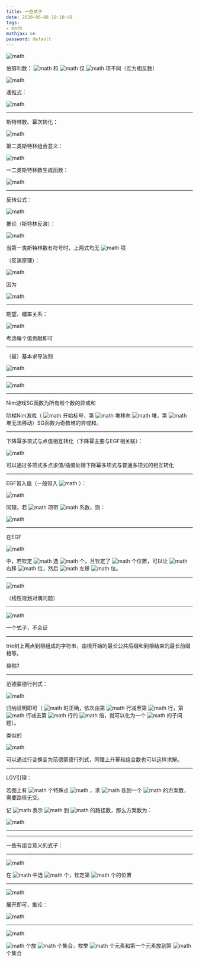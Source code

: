 ```yaml
---
title: 一些式子
date: 2020-06-08 19:10:48
tags:
- math
mathjax: on
password: default
---
```


 ![math](https://www.zhihu.com/equation?tex=%7E) 

<!--more-->

伯努利数： ![math](https://www.zhihu.com/equation?tex=B%5E-) 和 ![math](https://www.zhihu.com/equation?tex=B%5E%2B) 仅 ![math](https://www.zhihu.com/equation?tex=x) 项不同（互为相反数）



![math](https://www.zhihu.com/equation?tex=B%5E-%28x%29%3D%5Cfrac%7Bx%7D%7Be%5Ex-1%7D%5C%5C%5C%5C%0A%5Csum_%7Bi%3D1%7D%5En%20i%5Em%3D%5Cdfrac%7B1%7D%7Bm%2B1%7D%5Csum_%7Bi%3D0%7D%5Em%7Bm%2B1%5Cchoose%20i%7DB%5E%2B_kn%5E%7Bm%2B1-i%7D)



递推式：



![math](https://www.zhihu.com/equation?tex=%7Bn%5Cchoose%20i%7D%3D%7Bn-1%5Cchoose%20i%7D%2B%7Bn-1%5Cchoose%20i-1%7D%5C%5C%5C%5C%0A%5Cbegin%7Bbmatrix%7Dn%5C%5Ci%5Cend%7Bbmatrix%7D%3D%28n-1%29%5Cbegin%7Bbmatrix%7Dn-1%5C%5Ci%5Cend%7Bbmatrix%7D%2B%5Cbegin%7Bbmatrix%7Dn-1%5C%5Ci%5Cend%7Bbmatrix%7D%5C%5C%0A%5Cbegin%7BBmatrix%7Dn%5C%5Ci%5Cend%7BBmatrix%7D%3Di%5Cbegin%7BBmatrix%7Dn-1%5C%5Ci%5Cend%7BBmatrix%7D%2B%5Cbegin%7BBmatrix%7Dn-1%5C%5Ci%5Cend%7BBmatrix%7D%5C%5C)



---

斯特林数、幂次转化：



![math](https://www.zhihu.com/equation?tex=n%5E%7B%5Coverline%20m%7D%3D%5Csum_%7Bi%3D0%7D%5Emn%5Ei%5Cbegin%7Bbmatrix%7Dm%5C%5Ci%5Cend%7Bbmatrix%7D%5C%5C%5C%5C%0An%5E%7B%5Cunderline%20m%7D%3D%5Csum_%7Bi%3D0%7D%5Em%28-1%29%5E%7Bm-i%7Dn%5Ei%5Cbegin%7Bbmatrix%7Dm%5C%5Ci%5Cend%7Bbmatrix%7D%5C%5C%5C%5C%0An%5Em%3D%5Csum_%7Bi%3D0%7D%5Emn%5E%7B%5Cunderline%20m%7D%20%5Cbegin%7BBmatrix%7Dm%5C%5Ci%5Cend%7BBmatrix%7D%3D%5Csum_%7Bi%3D0%7D%5Em%28-1%29%5E%7Bm-i%7Dn%5E%7B%5Coverline%20m%7D%20%5Cbegin%7BBmatrix%7Dm%5C%5Ci%5Cend%7BBmatrix%7D%5C%5C%5C%5C)



第二类斯特林组合意义：



![math](https://www.zhihu.com/equation?tex=m%5En%3D%5Csum_%7Bi%3D0%7D%5Em%7Bm%5Cchoose%20i%7D%5Cbegin%7BBmatrix%7Dn%5C%5Ci%5Cend%7BBmatrix%7Di%21%5CRightarrow%5C%5C%5C%5C%0A%5Cbegin%7BBmatrix%7Dn%5C%5Cm%5Cend%7BBmatrix%7D%3D%5Cdfrac%7B1%7D%7Bm%21%7D%5Csum_%7Bi%3D0%7D%5Em%28-1%29%5E%7Bm-i%7D%7Bm%5Cchoose%20i%7Di%5En%5C%5C%5C%5C)



一二类斯特林数生成函数：



![math](https://www.zhihu.com/equation?tex=%5Csum_%7Bi%7Dx%5Ei%5Cbegin%7Bbmatrix%7Di%5C%5Cm%5Cend%7Bbmatrix%7D%3D%5Csum_%7Bi%7Dx%5Ei%5Cdfrac%7Bi%21%7D%7Bm%21%7D%5Bz%5Ei%5D%28%5Csum_%7Bi%3E0%7D%20%5Cdfrac%7B%28i-1%29%21%7D%7Bi%21%7Dz%5Ei%29%5Em%5C%5C%5C%5C%0A%5Csum_%7Bi%7Dx%5Ei%5Cbegin%7BBmatrix%7Di%5C%5Cm%5Cend%7BBmatrix%7D%3D%5Csum_%7Bi%7Dx%5Ei%5Cdfrac%7Bi%21%7D%7Bm%21%7D%5Bz%5Ei%5D%28%5Csum_%7Bi%3E0%7D%20%5Cdfrac%7B1%7D%7Bi%21%7Dz%5Ei%29%5Em)



---

反转公式：



![math](https://www.zhihu.com/equation?tex=%5Csum_%7Bi%7D%28-1%29%5E%7Bn-i%7D%5Cbegin%7Bbmatrix%7Dn%5C%5Ci%5Cend%7Bbmatrix%7D%5Cbegin%7BBmatrix%7Di%5C%5Cm%5Cend%7BBmatrix%7D%3D%5Csum_%7Bi%7D%28-1%29%5E%7Bi-j%7D%5Cbegin%7BBmatrix%7Dn%5C%5Ci%5Cend%7BBmatrix%7D%5Cbegin%7Bbmatrix%7Di%5C%5Cm%5Cend%7Bbmatrix%7D%3D%5Bn%3Dm%5D)



推论（斯特林反演）：



![math](https://www.zhihu.com/equation?tex=f%28n%29%3D%5Csum_%7Bi%7D%20%5Cbegin%7BBmatrix%7Dn%5C%5Ci%5Cend%7BBmatrix%7D%20g%28i%29%5CLeftrightarrow%20g%28n%29%3D%5Csum_%7Bi%7D%5Cbegin%7Bbmatrix%7Dn%5C%5Ci%5Cend%7Bbmatrix%7D%28-1%29%5E%7Bn-i%7Df%28i%29)



当第一类斯特林数有符号时，上两式均无 ![math](https://www.zhihu.com/equation?tex=%28-1%29) 项

（反演原理）：



![math](https://www.zhihu.com/equation?tex=%5Cleft%5B%5Csum_%7Bi%7Du_%7Bn%2Ci%7Dv_%7Bi%2Cm%7D%3D%5Bn%3Dm%5D%5Cright%5D%5CRightarrow%20%5Cleft%5Bf%28n%29%3D%5Csum_%7Bi%7D%20u_%7Bn%2Ci%7Dg%28i%29%5CLeftrightarrow%20g%28n%29%3D%5Csum_%7Bi%7D%20v_%7Bn%2Ci%7D%20f%28n%29%5Cright%5D)



因为



![math](https://www.zhihu.com/equation?tex=%5Cleft%5BUV%3DI%5CLeftrightarrow%20U%3DV%5E%7B-1%7D%20%5CLeftrightarrow%20VU%3DI%5Cright%5D%5CRightarrow%5Cleft%5B%5Csum_%7Bi%7Du_%7Bn%2Ci%7Dv_%7Bi%2Cm%7D%3D%5Bn%3Dm%5D%5CLeftrightarrow%5Csum_%7Bi%7Dv_%7Bn%2Ci%7Du_%7Bi%2Cm%7D%3D%5Bn%3Dm%5D%5Cright%5D)



---

期望、概率关系：



![math](https://www.zhihu.com/equation?tex=E%28t%29%3D%5Csum_%7Bt_0%5Cge%201%7DP%28t%5Cge%20t_0%29%5C%5C%5C%5C%0AE%28t%29%3D%5Cint_0%5E%5Cinfty%20P%28t%5Cge%20t_0%29%5Cmathrm%20dt_0)



考虑每个值贡献即可

---

（最）基本求导法则



![math](https://www.zhihu.com/equation?tex=%28uv%29%27%3Dv%27u%2Bu%27v%5C%5C%0A%28f%28g%28x%29%29%29%27%3Df%27%28g%28x%29%29g%27%28x%29)



---



![math](https://www.zhihu.com/equation?tex=%5Csigma%28nm%29%3D%5Csum_%7Bi%7Cn%7D%5Csum_%7Bj%7Cm%7D%5B%28i%2Cj%29%3D1%5D%5C%5C%5C%5C%0A%5Cvarphi%28nm%29%3D%5Cdfrac%7B%28n%2Cm%29%7D%7B%5Cvarphi%28%28n%2Cm%29%29%7D%5Cvarphi%28n%29%5Cvarphi%28m%29%5C%5C%5C%5C%0Ad%28nm%29%3D%5Csum_%7Bi%7Cn%7D%5Csum_%7Bj%7Cm%7D%5B%28i%2Cj%29%3D1%5D%5Cdfrac%7Bnj%7Di)



---

Nim游戏SG函数为所有堆个数的异或和

阶梯Nim游戏（ ![math](https://www.zhihu.com/equation?tex=0) 开始标号，第 ![math](https://www.zhihu.com/equation?tex=i) 堆移向 ![math](https://www.zhihu.com/equation?tex=i-1) 堆，第 ![math](https://www.zhihu.com/equation?tex=0) 堆无法移动）SG函数为奇数堆的异或和。

---

下降幂多项式与点值相互转化（下降幂主要与EGF相关联）：



![math](https://www.zhihu.com/equation?tex=%5Cbegin%7Balign%7D%0A%26%5Csum_%7Bi%7Df%28i%29%5Cfrac%7Bx%5Ei%7D%7Bi%21%7D%5C%5C%0A%3D%26%5Csum_%7Bi%2Cj%7Df_ji%5E%7B%5Cunderline%20j%7D%5Cfrac%7Bx%5Ei%7D%7Bi%21%7D%5C%5C%0A%3D%26%5Csum_%7Bi%2Cj%7Df_j%5Cfrac%7Bi%21x%5Ei%7D%7B%28i-j%29%21i%21%7D%5C%5C%0A%3D%26%5Csum_%7Bi%2Cj%7Df_jx%5Ej%5Cfrac%7Bx%5E%7Bi-j%7D%7D%7B%28i-j%29%21%7D%5C%5C%0A%3D%26%5Csum_%7Bi%2Cj%7Df_jx%5Eje%5Ex%0A%5Cend%7Balign%7D)



可以通过多项式多点求值/插值处理下降幂多项式与普通多项式的相互转化

---

EGF带入值（一般带入 ![math](https://www.zhihu.com/equation?tex=x%3D1) ）：


![math](https://www.zhihu.com/equation?tex=%5Cbegin%7Balign%7D%0A%26%5Cmathrm%7BEGF%7D%7Ee%5E%7Bpx%7D%5C%5C%0A%3D%26%5Cmathrm%7BEGF%7D%7E%5Csum_i%20%5Cfrac%7Bx%5Ei%7D%7Bi%21%7Dp%5Ei%5C%5C%0A%3D%26%5Cmathrm%7BOGF%7D%7E%5Csum_i%20x%5Eip%5Ei%5C%5C%0A%3D%26%5Csum_i%20p%5Ei%26%28x%3D1%29%5C%5C%0A%3D%26%5Cdfrac%7B1%7D%7B1-p%7D%0A%5Cend%7Balign%7D)


同理，若 ![math](https://www.zhihu.com/equation?tex=e%5E%7Bpx%7D) 项带 ![math](https://www.zhihu.com/equation?tex=x%5Eq) 系数，则：


![math](https://www.zhihu.com/equation?tex=%5Cbegin%7Balign%7D%0A%26%5Cmathrm%7BEGF%7D%7Ex%5Eqe%5E%7Bpx%7D%5C%5C%0A%3D%26%5Cmathrm%7BEGF%7D%7E%5Csum_i%20%5Cfrac%7Bx%5E%7Bi%2Bq%7D%7D%7Bi%21%7Dp%5Ei%5C%5C%0A%3D%26%5Cmathrm%7BOGF%7D%7E%5Csum_i%20x%5E%7Bi%2Bq%7Dp%5Ei%5Cfrac%7B%28i%2Bq%29%21%7D%7Bi%21%7D%5C%5C%0A%3D%26%5Csum_i%20p%5Ei%7Bi%2Bq%5Cchoose%20i%7Dq%21%26%28x%3D1%29%5C%5C%0A%3D%26q%21%5Csum_ip%5Ei%7Bi%2Bq%5Cchoose%20i%7D%5C%5C%0A%3D%26q%21%5Csum_i%28zp%29%5Ei%7Bi%2Bq%5Cchoose%20i%7D%26%28z%3D1%29%5C%5C%0A%3D%26q%21%5Cdfrac%7B1%7D%7B%281-zp%29%5E%7Bq%2B1%7D%7D%5C%5C%0A%3D%26q%21%5Cdfrac%7B1%7D%7B%281-p%29%5E%7Bq%2B1%7D%7D%26%28z%3D1%29%0A%5Cend%7Balign%7D)



---

在EGF


![math](https://www.zhihu.com/equation?tex=F%3D%5Cprod%20f_i%28x%29)


中，若钦定 ![math](https://www.zhihu.com/equation?tex=f_1) 选 ![math](https://www.zhihu.com/equation?tex=i) 个，且钦定了 ![math](https://www.zhihu.com/equation?tex=k) 个位置，可以让 ![math](https://www.zhihu.com/equation?tex=f_1) 右移 ![math](https://www.zhihu.com/equation?tex=k) 位，然后 ![math](https://www.zhihu.com/equation?tex=F) 左移 ![math](https://www.zhihu.com/equation?tex=k) 位。

---



![math](https://www.zhihu.com/equation?tex=%5Cmin%20c%5ETx%2CAx%5Cge%20b%2Cx%5Cge%200%7E%7E%7E%7E%7E%5CLeftrightarrow%7E%7E%7E%7E%7E%5Cmax%20b%5ETy%2CA%5ETy%5Cle%20c%2Cy%5Cge%200)



（线性规划对偶问题）

---



![math](https://www.zhihu.com/equation?tex=%5Cprod_%7Bi%5Cin%5B0%2Cp%29%7D%28x%2Bi%29%3Dx%5Ep-x%2C%5Crm%20p%7Eis%7E%20prime)



一个式子，不会证

---

trie树上两点到根组成的字符串，由根开始的最长公共后缀和到根结束的最长前缀相等。

~~显然?~~

---

范德蒙德行列式：


![math](https://www.zhihu.com/equation?tex=%5Cbegin%7Bvmatrix%7D1%261%26%5Ccdots%261%5C%5Ca_1%26a_2%26%5Ccdots%26a_n%5C%5C%5Cvdots%26%5Cvdots%26%5Cddots%26%5Cvdots%5C%5Ca_1%5E%7Bn-1%7D%26a_2%5E%7Bn-1%7D%26%5Ccdots%26a_n%5E%7Bn-1%7D%5Cend%7Bvmatrix%7D%3D%5Cprod_%7Bi%3Cj%7Da_j-a_i)


归纳证明即可（ ![math](https://www.zhihu.com/equation?tex=n%3D2) 时正确，依次由第 ![math](https://www.zhihu.com/equation?tex=n) 行减至第 ![math](https://www.zhihu.com/equation?tex=2) 行，第 ![math](https://www.zhihu.com/equation?tex=i) 行减去第 ![math](https://www.zhihu.com/equation?tex=i-1) 行的 ![math](https://www.zhihu.com/equation?tex=a_1) 倍，就可以化为一个 ![math](https://www.zhihu.com/equation?tex=2%5Cdots%20n) 的子问题）。

类似的


![math](https://www.zhihu.com/equation?tex=%5Cbegin%7Bvmatrix%7D1%261%26%5Ccdots%261%5C%5Ca_1%26a_2%26%5Ccdots%26a_n%5C%5C%5Cvdots%26%5Cvdots%26%5Cddots%26%5Cvdots%5C%5Ca_1%5E%7B%5Cunderline%7Bn-1%7D%7D%26a_2%5E%7B%5Cunderline%7Bn-1%7D%7D%26%5Ccdots%26a_n%5E%7B%5Cunderline%7Bn-1%7D%7D%5Cend%7Bvmatrix%7D%3D%5Cprod_%7Bi%3Cj%7Da_j-a_i)


可以通过行变换变为范德蒙德行列式，同理上升幂和组合数也可以这样求解。

---

LGV引理：

若图上有 ![math](https://www.zhihu.com/equation?tex=2n) 个特殊点 ![math](https://www.zhihu.com/equation?tex=a_%7B1%5Cdots%20n%7D%2Cb_%7B1%5Cdots%20n%7D) ，求 ![math](https://www.zhihu.com/equation?tex=a_i) 各到一个 ![math](https://www.zhihu.com/equation?tex=b_j) 的方案数，需要路径无交。

记 ![math](https://www.zhihu.com/equation?tex=w%28i%2Cj%29) 表示 ![math](https://www.zhihu.com/equation?tex=i) 到 ![math](https://www.zhihu.com/equation?tex=j) 的路径数，那么方案数为：


![math](https://www.zhihu.com/equation?tex=%5Cbegin%7Bvmatrix%7Dw%28a_1%2Cb_1%29%26w%28a_1%2Cb_2%29%26%5Ccdots%26w%28a_1%2Cb_n%29%5C%5Cw%28a_2%2Cb_1%29%26w%28a_2%2Cb_2%29%26%5Ccdots%26w%28a_n%2Cb_n%29%5C%5C%5Cvdots%26%5Cvdots%26%5Cddots%26%5Cvdots%5C%5Cw%28a_n%2Cb_1%29%26w%28a_n%2Cb_2%29%26%5Ccdots%26w%28a_n%2Cb_n%29%5Cend%7Bvmatrix%7D)



---

----

一些有组合意义的式子：

---



![math](https://www.zhihu.com/equation?tex=%5Csum_%7Bi%7D%7Bi%5Cchoose%20a_1%7D%7Bn-i%5Cchoose%20a_2%7D%3D%7Bn%2B1%5Cchoose%20a_1%2Ba_2%2B1%7D)



在 ![math](https://www.zhihu.com/equation?tex=n%2B1) 中选 ![math](https://www.zhihu.com/equation?tex=a_1%2Ba_2%2B1) 个，钦定第 ![math](https://www.zhihu.com/equation?tex=a_1%2B1) 个的位置

---



![math](https://www.zhihu.com/equation?tex=%7Bn%5Cchoose%20i%7D%7Bi%5Cchoose%20m%7D%3D%7Bn%5Cchoose%20m%7D%7Bn-m%5Cchoose%20i-m%7D)



展开即可，推论：



![math](https://www.zhihu.com/equation?tex=%5Csum_i%7Bn%5Cchoose%20i%7D%7Bi%5Cchoose%20m%7D%3D%5Csum_i%7Bn%5Cchoose%20m%7D%7Bn-m%5Cchoose%20i-m%7D%3D%7Bn%5Cchoose%20m%7D2%5E%7Bn-m%7D)



---



![math](https://www.zhihu.com/equation?tex=%5Csum_i%7Bn%5Cchoose%20i%7D%5Cbegin%7BBmatrix%7Di%5C%5Cm%5Cend%7BBmatrix%7D%3D%5Cbegin%7BBmatrix%7Dn%2B1%5C%5Cm%2B1%5Cend%7BBmatrix%7D)



 ![math](https://www.zhihu.com/equation?tex=n%2B1) 个放 ![math](https://www.zhihu.com/equation?tex=m%2B1) 个集合，枚举 ![math](https://www.zhihu.com/equation?tex=n-i) 个元素和第一个元素放到第 ![math](https://www.zhihu.com/equation?tex=1) 个集合
